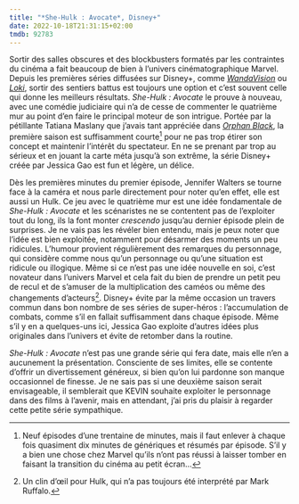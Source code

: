 ```yaml
---
title: "*She-Hulk : Avocate*, Disney+"
date: 2022-10-18T21:31:15+02:00
tmdb: 92783 
---
```


Sortir des salles obscures et des blockbusters formatés par les contraintes du cinéma a fait beaucoup de bien à l’univers cinématographique Marvel. Depuis les premières séries diffusées sur Disney+, comme *‌[WandaVision](https://voiretmanger.fr/wandavision-schaeffer-disney/)* ou [*Loki*](https://voiretmanger.fr/loki-waldron-disney/), sortir des sentiers battus est toujours une option et c’est souvent celle qui donne les meilleurs résultats. *She-Hulk : Avocate* le prouve à nouveau, avec une comédie judiciaire qui n’a de cesse de commenter le quatrième mur au point d’en faire le principal moteur de son intrigue. Portée par la pétillante Tatiana Maslany que j’avais tant appréciée dans [*Orphan Black*](https://voiretmanger.fr/orphan-black-manson-fawcett-space/), la première saison est suffisamment courte[^1] pour ne pas trop étirer son concept et maintenir l’intérêt du spectateur. En ne se prenant par trop au sérieux et en jouant la carte méta jusqu’à son extrême, la série Disney+ créée par Jessica Gao est fun et légère, un délice.

Dès les premières minutes du premier épisode, Jennifer Walters se tourne face à la caméra et nous parle directement pour noter qu’en effet, elle est aussi un Hulk. Ce jeu avec le quatrième mur est une idée fondamentale de *She-Hulk : Avocate* et les scénaristes ne se contentent pas de l’exploiter tout du long, ils la font monter *crescendo* jusqu’au dernier épisode plein de surprises. Je ne vais pas les révéler bien entendu, mais je peux noter que l’idée est bien exploitée, notamment pour désarmer des moments un peu ridicules. L’humour provient régulièrement des remarques du personnage, qui considère comme nous qu’un personnage ou qu’une situation est ridicule ou illogique. Même si ce n’est pas une idée nouvelle en soi, c’est novateur dans l’univers Marvel et cela fait du bien de prendre un petit peu de recul et de s’amuser de la multiplication des caméos ou même des changements d’acteurs[^2]. Disney+ évite par la même occasion un travers commun dans bon nombre de ses séries de super-héros : l’accumulation de combats, comme s’il en fallait suffisamment dans chaque épisode. Même s’il y en a quelques-uns ici, Jessica Gao exploite d’autres idées plus originales dans l’univers et évite de retomber dans la routine.

*She-Hulk : Avocate* n’est pas une grande série qui fera date, mais elle n’en a aucunement la présentation. Consciente de ses limites, elle se contente d’offrir un divertissement généreux, si bien qu’on lui pardonne son manque occasionnel de finesse. Je ne sais pas si une deuxième saison serait envisageable, il semblerait que KEVIN souhaite exploiter le personnage dans des films à l’avenir, mais en attendant, j’ai pris du plaisir à regarder cette petite série sympathique. 

[^1]: Neuf épisodes d’une trentaine de minutes, mais il faut enlever à chaque fois quasiment dix minutes de génériques et résumés par épisode. S’il y a bien une chose chez Marvel qu’ils n’ont pas réussi à laisser tomber en faisant la transition du cinéma au petit écran…

[^2]: Un clin d’œil pour Hulk, qui n’a pas toujours été interprété par Mark Ruffalo. 